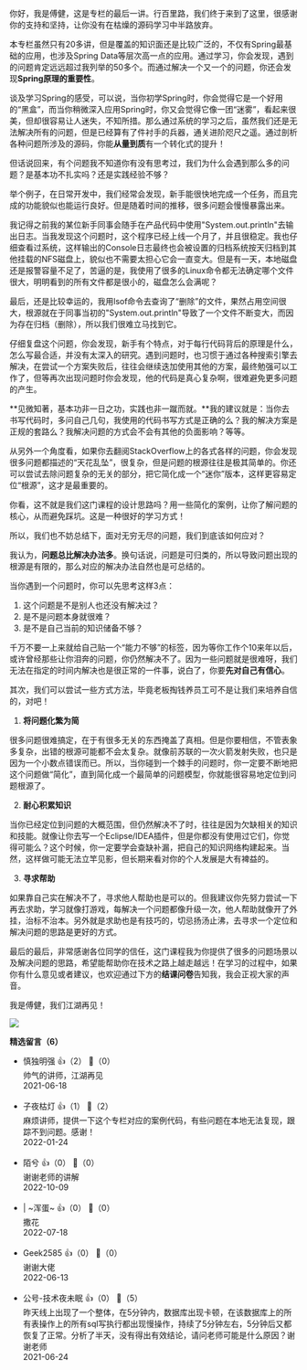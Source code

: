 你好，我是傅健，这是专栏的最后一讲。行百里路，我们终于来到了这里，很感谢你的支持和坚持，让你没有在枯燥的源码学习中半路放弃。

本专栏虽然只有20多讲，但是覆盖的知识面还是比较广泛的，不仅有Spring最基础的应用，也涉及Spring Data等层次高一点的应用。通过学习，你会发现，遇到的问题肯定远远超过我列举的50多个。而通过解决一个又一个的问题，你还会发现**Spring原理的重要性**。

谈及学习Spring的感受，可以说，当你初学Spring时，你会觉得它是一个好用的“黑盒”，而当你稍微深入应用Spring时，你又会觉得它像一团“迷雾”，看起来很美，但却很容易让人迷失，不知所措。那么通过系统的学习之后，虽然我们还是无法解决所有的问题，但是已经算有了件衬手的兵器，通关进阶咫尺之遥。通过剖析各种问题所涉及的源码，你能**从量到质**有一个转化式的提升！

但话说回来，有个问题我不知道你有没有思考过，我们为什么会遇到那么多的问题？是基本功不扎实吗？还是实践经验不够？

举个例子，在日常开发中，我们经常会发现，新手能很快地完成一个任务，而且完成的功能貌似也能运行良好。但是随着时间的推移，很多问题会慢慢暴露出来。

我记得之前我的某位新手同事会随手在产品代码中使用"System.out.println"去输出日志。当我发现这个问题时，这个程序已经上线一个月了，并且很稳定。我也仔细查看过系统，这样输出的Console日志最终也会被设置的归档系统按天归档到其他挂载的NFS磁盘上，貌似也不需要太担心它会一直变大。但是有一天，本地磁盘还是报警容量不足了，苦逼的是，我使用了很多的Linux命令都无法确定哪个文件很大，明明看到的所有文件都是很小的，磁盘怎么会满呢？

最后，还是比较幸运的，我用lsof命令去查询了“删除”的文件，果然占用空间很大，根源就在于同事当初的"System.out.println"导致了一个文件不断变大，而因为存在归档（删除），所以我们很难立马找到它。

仔细复盘这个问题，你会发现，新手有个特点，对于每行代码背后的原理是什么，怎么写最合适，并没有太深入的研究。遇到问题时，也习惯于通过各种搜索引擎去解决，在尝试一个方案失败后，往往会继续迭加使用其他的方案，最终勉强可以工作了，但等再次出现问题时你会发现，他的代码是真心复杂啊，很难避免更多问题的产生。

**见微知著，基本功非一日之功，实践也非一蹴而就。**我的建议就是：当你去书写代码时，多问自己几句，我使用的代码书写方式是正确的么？我的解决方案是正规的套路么？我解决问题的方式会不会有其他的负面影响？等等。

从另外一个角度看，如果你去翻阅StackOverflow上的各式各样的问题，你会发现很多问题都描述的“天花乱坠”，很复杂，但是问题的根源往往是极其简单的。你还可以尝试去除问题复杂的无关的部分，把它简化成一个“迷你”版本，这样更容易定位“根源”，这才是最重要的。

你看，这不就是我们这门课程的设计思路吗？用一些简化的案例，让你了解问题的核心，从而避免踩坑。这是一种很好的学习方式！

所以，我们也不妨总结下，面对无穷无尽的问题，我们到底该如何应对？

我认为，**问题总比解决办法多**。换句话说，问题是可归类的，所以导致问题出现的根源是有限的，那么对应的解决办法自然也是可总结的。

当你遇到一个问题时，你可以先思考这样3点：

1. 这个问题是不是别人也还没有解决过？
2. 是不是问题本身就很难？
3. 是不是自己当前的知识储备不够？

千万不要一上来就给自己贴一个“能力不够”的标签，因为等你工作个10来年以后，或许曾经那些让你泪奔的问题，你仍然解决不了。因为一些问题就是很难呀，我们无法在指定的时间内解决也是很正常的一件事，说白了，你要**先对自己有信心**。

其次，我们可以尝试一些方式方法，毕竟老板掏钱养员工可不是让我们来培养自信的，对吧！

1. **将问题化繁为简**

很多问题很难搞定，在于有很多无关的东西掩盖了真相。但是你要相信，不管表象多复杂，出错的根源可能都不会太复杂。就像前苏联的一次火箭发射失败，也只是因为一个小数点错误而已。所以，当你碰到一个棘手的问题时，你一定要不断地把这个问题做“简化”，直到简化成一个最简单的问题模型，你就能很容易地定位到问题根源了。

2. **耐心积累知识**

当你已经定位到问题的大概范围，但仍然解决不了时，往往是因为欠缺相关的知识和技能。就像让你去写一个Eclipse/IDEA插件，但是你都没有使用过它们，你觉得可能么？这个时候，你一定要学会查缺补漏，把自己的知识网络构建起来。当然，这样做可能无法立竿见影，但长期来看对你的个人发展是大有裨益的。

3. **寻求帮助**

如果靠自己实在解决不了，寻求他人帮助也是可以的。但我建议你先努力尝试一下再去求助，学习就像打游戏，每解决一个问题都像升级一次，他人帮助就像开了外挂，治标不治本。另外就是求助也是有技巧的，切忌扬汤止沸，去寻求一个定位和解决问题的思路是更好的方式。

最后的最后，非常感谢各位同学的信任，这门课程我为你提供了很多的问题场景以及解决问题的思路，希望能帮助你在技术之路上越走越远！在学习的过程中，如果你有什么意见或者建议，也欢迎通过下方的**结课问卷**告知我，我会正视大家的声音。

我是傅健，我们江湖再见！

[![](https://static001.geekbang.org/resource/image/8b/88/8bf0275a5a6220bf2a44ef2a479b1e88.jpg?wh=1142x801)](https://jinshuju.net/f/KKizl7)
<div><strong>精选留言（6）</strong></div><ul>
<li><span>慎独明强</span> 👍（2） 💬（0）<div>帅气的讲师，江湖再见</div>2021-06-18</li><br/><li><span>子夜枯灯</span> 👍（1） 💬（2）<div>麻烦讲师，提供一下这个专栏对应的案例代码，有些问题在本地无法复现，跟踪不到问题。感谢！</div>2022-01-24</li><br/><li><span>陌兮</span> 👍（0） 💬（0）<div>谢谢老师的讲解</div>2022-10-09</li><br/><li><span>| ~浑蛋~</span> 👍（0） 💬（0）<div>撒花</div>2022-07-18</li><br/><li><span>Geek2585</span> 👍（0） 💬（0）<div>谢谢大佬</div>2022-06-13</li><br/><li><span>公号-技术夜未眠</span> 👍（0） 💬（5）<div>昨天线上出现了一个整体，在5分钟内，数据库出现卡顿，在该数据库上的所有表操作上的所有sql写执行都出现慢操作，持续了5分钟左右，5分钟后又都恢复了正常。分析了半天，没有得出有效结论，请问老师可能是什么原因？谢谢老师</div>2021-06-24</li><br/>
</ul>